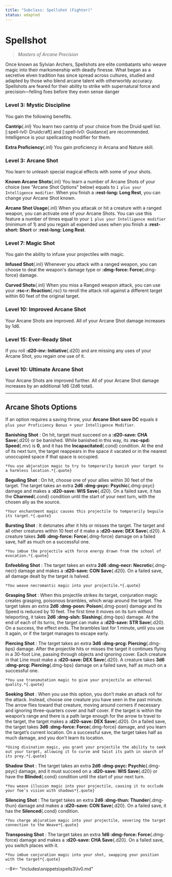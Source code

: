 ```yaml
---
title: "Subclass: Spellshot (Fighter)"
status: adapted
---
```


<p style="display:none">
Masters of Arcane Precision
</p>

# Spellshot

> *Masters of Arcane Precision*

Once known as Sylvian Archers, Spellshots are elite combatants who weave magic into their marksmenship with deadly finesse. What began as a secretive elven tradition has since spread across cultures, studied and adapted by those who blend arcane talent with otherworldy accuracy. Spellshots are feared for their ability to strike with supernatural force and precision—felling foes before they even sense danger

### Level 3: Mystic Discipline

You gain the following benefits.

**Cantrip**{.inl} You learn two cantrip of your choice from the Druid spell list. [:spell-lv0: Druidcraft] and [:spell-lv0: Guidance] are recommended. Intelligence is your spellcasting modifier for them.

**Extra Proficiency**{.inl} You gain proficiency in Arcana and Nature skill.

### Level 3: Arcane Shot

You learn to unleash special magical effects with some of your shots. 

**Known Arcane Shots**{.inl} You learn a number of Arcane Shots of your choice (see "Arcane Shot Options" below) equals to `1 plus your Intelligence modifier`. When you finish a **:rest-long: Long Rest**, you can change your Arcane Shot known.

**Arcane Shot Usage**{.inl} When you attacak or hit a creature with a ranged weapon, you can activate one of your Arcane Shots. You can use this feature a number of times equal to your `1 plus your Intelligence modifier` (minimum of 1) and you regain all expended uses when you finish a **:rest-short: Short** or **:rest-long: Long Rest**.

### Level 7: Magic Shot

You gain the ability to infuse your projectiles with magic. 

**Infused Shot**{.inl} Whenever you attack with a ranged weapon, you can choose to deal the weapon's damage type or **:dmg-force: Force**{.dmg-force} damage.

**Curved Shots**{.inl} When you miss a Ranged weapon attack, you can use your **:rsc-r: Reaction**{.rsc} to reroll the attack roll against a different target within 60 feet of the original target.

### Level 10: Improved Arcane Shot

Your Arcane Shots are improved. All of your Arcane Shot damage increases by 1d6.

### Level 15: Ever-Ready Shot

If you roll **:d20-inv: Initiative**{.d20} and are missing any uses of your Arcane Shot, you regain one use of it.

### Level 10: Ultimate Arcane Shot

Your Arcane Shots are improved further. All of your Arcane Shot damage increases by an additional 1d6 (2d6 total).

---

## Arcane Shots Options

If an option requires a saving throw, your **Arcane Shot save DC** equals `8 plus your Proficiency Bonus + your Intelligence Modifier`.

**Banishing Shot**
:   On hit, target must succeed on a **:d20-save: CHA Save**{.d20} or be banished. While banished in this way, its **:rsc-spd: Speed**{.mv} is **0**, and it has the **Incapacitated**{.cond} condition. At the end of its next turn, the target reappears in the space it vacated or in the nearest unoccupied space if that space is occupied.

    *You use abjuration magic to try to temporarily banish your target to a harmless location.*{.quote}

**Beguiling Shot**
:   On hit, choose one of your allies within 30 feet of the target. The target takes an extra **2d6 :dmg-psyc: Psychic**{.dmg-psyc} damage and makes a **:d20-save: WIS Save**{.d20}. On a failed save, it has the **Charmed**{.cond} condition until the start of your next turn, with the chosen ally as the source.

    *Your enchantment magic causes this projectile to temporarily beguile its target.*{.quote}

**Bursting Shot**
:   It detonates after it hits or misses the target. The target and all other creatures within 10 feet of it make a **:d20-save: DEX Save**{.d20}. A creature takes **3d6 :dmg-force: Force**{.dmg-force} damage on a failed save, half as much on a successful one.

    *You imbue the projectile with force energy drawn from the school of evocation.*{.quote}

**Enfeebling Shot**
:   The target takes an extra **2d6 :dmg-necr: Necrotic**{.dmg-necr} damage and makes a **:d20-save: CON Save**{.d20}. On a failed save, all damage dealt by the target is halved.

    *You weave necromantic magic into your projectile.*{.quote}

**Grasping Shot**
:   When this projectile strikes its target, conjuration magic creates grasping, poisonous brambles, which wrap around the target. The target takes an extra **2d6 :dmg-posn: Poison**{.dmg-posn} damage and its Speed is reduced by 10 feet. The first time it moves on its turn without teleporting, it takes **2d6 :dmg-slsh: Slashing**{.dmg-bps} damage. At the end of each of its turns, the target can make a **:d20-save: STR Save**{.d20}. On a success, the effect ends. The brambles last for 1 minute, until you use it again, or if the target manages to escape early.

**Piercing Shot**
:   The target takes an extra **3d6 :dmg-prcg: Piercing**{.dmg-bps} damage. After the projectile hits or misses the target it continues flying in a 30-foot Line, passing through objects and ignoring cover. Each creature in that Line must make a **:d20-save: DEX Save**{.d20}. A creature takes **3d6 :dmg-prcg: Piercing**{.dmg-bps} damage on a failed save, half as much on a successful one.

    *You use transmutation magic to give your projectile an ethereal quality.*{.quote}

**Seeking Shot**
:   When you use this option, you don’t make an attack roll for the attack. Instead, choose one creature you have seen in the past minute. The arrow flies toward that creature, moving around corners if necessary and ignoring three-quarters cover and half cover. If the target is within the weapon’s range and there is a path large enough for the arrow to travel to the target, the target makes a **:d20-save: DEX Save**{.d20}. On a failed save, the target takes **3d6 :dmg-force: Force**{.dmg-force} damage, and you learn the target’s current location. On a successful save, the target takes half as much damage, and you don’t learn its location.

    *Using divination magic, you grant your projectile the ability to seek out your target, allowing it to curve and twist its path in search of its prey.*{.quote}

**Shadow Shot**
:   The target takes an extra **2d6 :dmg-psyc: Psychic**{.dmg-psyc} damage, and it must succeed on a **:d20-save: WIS Save**{.d20} or have the **Blinded**{.cond} condition until the start of your next turn.

    *You weave illusion magic into your projectile, causing it to occlude your foe’s vision with shadows*{.quote}

**Silencing Shot**
:   The target takes an extra **2d6 :dmg-thun: Thunder**{.dmg-thun} damage and makes a **:d20-save: CON Save**{.d20}. On a failed save, it has the **Silenced**{.cond} condition.

    *You charge abjuration magic into your projectile, severing the target connection to the Weave*{.quote}

**Transposing Shot**
:   The target takes an extra **1d6 :dmg-force: Force**{.dmg-force} damage and makes a **:d20-save: CHA Save**{.d20}. On a failed save, you switch places with it.

    *You imbue conjuration magic into your shot, swapping your position with the target*{.quote}

--8<-- "includes\snippets\spells3\lv0.md"